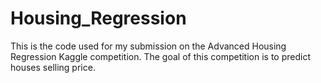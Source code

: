 # Housing_Regression
This is the code used for my submission on the Advanced Housing Regression Kaggle competition. The goal of this competition is to predict houses selling price.
